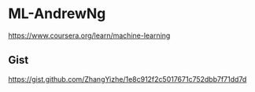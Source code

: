 # ML-AndrewNg
https://www.coursera.org/learn/machine-learning

## Gist
https://gist.github.com/ZhangYizhe/1e8c912f2c5017671c752dbb7f71dd7d
